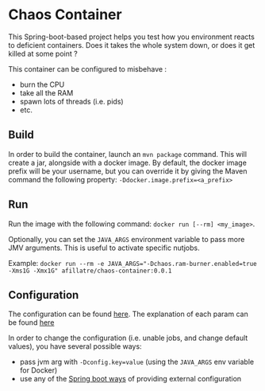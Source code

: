 # Chaos Container

This Spring-boot-based project helps you test how you environment reacts to deficient
containers. Does it takes the whole system down, or does it get killed at some point ?

This container can be configured to misbehave :
 * burn the CPU
 * take all the RAM
 * spawn lots of threads (i.e. pids)
 * etc.
 
## Build
In order to build the container, launch an `mvn package` command. This will create a jar,
alongside with a docker image. By default, the docker image prefix will be your username,
but you can override it by giving the Maven command the following property: 
`-Ddocker.image.prefix=<a_prefix>`

## Run
Run the image with the following command: `docker run [--rm] <my_image>`.

Optionally, you can set the `JAVA_ARGS` environment variable to pass more JMV arguments. This
is useful to activate specific nutjobs.

Example: `docker run --rm -e JAVA_ARGS="-Dchaos.ram-burner.enabled=true -Xms1G -Xmx1G" afillatre/chaos-container:0.0.1`

## Configuration
The configuration can be found [here](https://github.com/afillatre/chaos-container/blob/master/src/main/resources/application.yml).
The explanation of each param can be found [here](https://github.com/afillatre/chaos-container/blob/master/src/main/resources/META-INF/additional-spring-configuration-metadata.json)

In order to change the configuration (i.e. unable jobs, and change default values), you have
several possible ways:
* pass jvm arg with `-Dconfig.key=value` (using the `JAVA_ARGS` env variable for Docker)
* use any of the [Spring boot ways](https://docs.spring.io/spring-boot/docs/current/reference/html/boot-features-external-config.html)
of providing external configuration